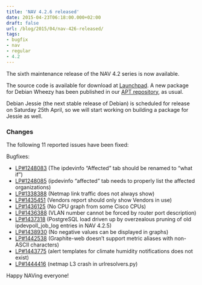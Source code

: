 ```yaml
---
title: 'NAV 4.2.6 released'
date: 2015-04-23T06:18:00.000+02:00
draft: false
url: /blog/2015/04/nav-426-released/
tags: 
- bugfix
- nav
- regular
- 4.2
---
```


The sixth maintenance release of the NAV 4.2 series is now available.

The source code is available for download at [Launchpad](https://launchpad.net/nav/4.2/4.2.6). A new package for Debian Wheezy has been published in our [APT repository](https://nav.uninett.no/wiki/nav_on_debian), as usual.

Debian Jessie (the next stable release of Debian) is scheduled for release on Saturday 25th April, so we will start working on building a package for Jessie as well.

### Changes

The following 11 reported issues have been fixed:

Bugfixes:

*   [LP#1248083](https://bugs.launchpad.net/nav/+bug/1248083/) (The ipdevinfo “Affected” tab should be renamed to “what if”)
*   [LP#1248085](https://bugs.launchpad.net/nav/+bug/1248085/) (ipdevinfo “affected” tab needs to properly list the affected organizations)
*   [LP#1338388](https://bugs.launchpad.net/nav/+bug/1338388/) (Netmap link traffic does not always show)
*   [LP#1435451](https://bugs.launchpad.net/nav/+bug/1435451/) (Vendors report should only show Vendors in use)
*   [LP#1436125](https://bugs.launchpad.net/nav/+bug/1436125/) (No CPU graph from some Cisco CPUs)
*   [LP#1436388](https://bugs.launchpad.net/nav/+bug/1436388/) (VLAN number cannot be forced by router port description)
*   [LP#1437318](https://bugs.launchpad.net/nav/+bug/1437318/) (PostgreSQL load driven up by overzealous pruning of old ipdevpoll\_job\_log entries in NAV 4.2.5)
*   [LP#1438930](https://bugs.launchpad.net/nav/+bug/1438930/) (No negative values can be displayed in graphs)
*   [LP#1442538](https://bugs.launchpad.net/nav/+bug/1442538/) (Graphite-web doesn’t support metric aliases with non-ASCII characters)
*   [LP#1443775](https://bugs.launchpad.net/nav/+bug/1443775/) (alert templates for climate humidity notifications does not exist)
*   [LP#1444416](https://bugs.launchpad.net/nav/+bug/1444416/) (netmap L3 crash in urlresolvers.py)

Happy NAVing everyone!